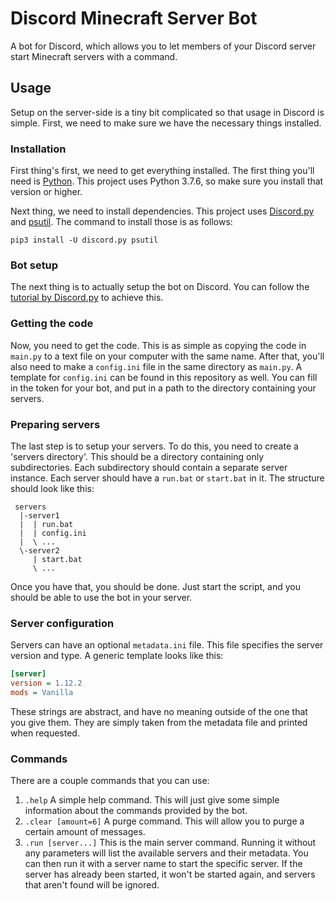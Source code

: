 # Discord Minecraft Server Bot
A bot for Discord, which allows you to let members of your Discord server start Minecraft servers with a command.

## Usage
Setup on the server-side is a tiny bit complicated so that usage in Discord is simple.
First, we need to make sure we have the necessary things installed.

### Installation
First thing's first, we need to get everything installed.
The first thing you'll need is [Python](https://www.python.org/downloads/).
This project uses Python 3.7.6, so make sure you install that version or higher.

Next thing, we need to install dependencies.
This project uses [Discord.py](https://discordpy.readthedocs.io/en/latest/) and [psutil](https://psutil.readthedocs.io/en/latest/).
The command to install those is as follows:

```text
pip3 install -U discord.py psutil
```

### Bot setup
The next thing is to actually setup the bot on Discord.
You can follow the [tutorial by Discord.py](https://discordpy.readthedocs.io/en/latest/discord.html) to achieve this.

### Getting the code
Now, you need to get the code.
This is as simple as copying the code in `main.py` to a text file on your computer with the same name.
After that, you'll also need to make a `config.ini` file in the same directory as `main.py`.
A template for `config.ini` can be found in this repository as well.
You can fill in the token for your bot, and put in a path to the directory containing your servers.

### Preparing servers
The last step is to setup your servers.
To do this, you need to create a 'servers directory'.
This should be a directory containing only subdirectories.
Each subdirectory should contain a separate server instance.
Each server should have a `run.bat` or `start.bat` in it.
The structure should look like this:

```text
 servers
  |-server1
  |  | run.bat
  |  | config.ini
  |  \ ...
  \-server2
     | start.bat
     \ ...
```

Once you have that, you should be done.
Just start the script, and you should be able to use the bot in your server.

### Server configuration
Servers can have an optional `metadata.ini` file.
This file specifies the server version and type.
A generic template looks like this:

```ini
[server]
version = 1.12.2
mods = Vanilla
```

These strings are abstract, and have no meaning outside of the one that you give them.
They are simply taken from the metadata file and printed when requested.

### Commands
There are a couple commands that you can use:

 1. `.help`
    A simple help command.
    This will just give some simple information about the commands provided by the bot.
 2. `.clear [amount=6]`
    A purge command.
    This will allow you to purge a certain amount of messages.
 3. `.run [server...]`
    This is the main server command.
    Running it without any parameters will list the available servers and their metadata.
    You can then run it with a server name to start the specific server.
    If the server has already been started, it won't be started again, and servers that aren't found will be ignored.
